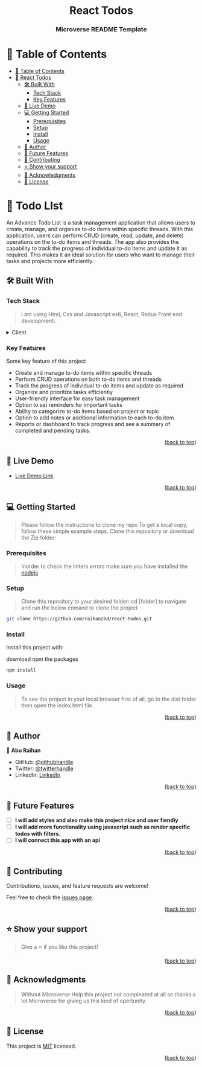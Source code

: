 ﻿<a name="readme-top"></a>

<div align="center">

  <h1>React Todos</h1>

  <h3><b>Microverse README Template</b></h3>

</div>

# 📗 Table of Contents

- [📗 Table of Contents](#-table-of-contents)
- [📖 React Todos ](#-todo-list-)
  - [🛠 Built With ](#-built-with-)
    - [Tech Stack ](#tech-stack-)
    - [Key Features ](#key-features-)
  - [🚀 Live Demo ](#-live-demo-)
  - [💻 Getting Started ](#-getting-started-)
    - [Prerequisites](#prerequisites)
    - [Setup](#setup)
    - [Install](#install)
    - [Usage](#usage)
  - [👥 Author ](#-author-)
  - [🔭 Future Features ](#-future-features-)
  - [🤝 Contributing ](#-contributing-)
  - [⭐️ Show your support ](#️-show-your-support-)
  - [🙏 Acknowledgments ](#-acknowledgments-)
  - [📝 License ](#-license-)

# 📖 Todo LIst <a name="about-project"></a>

An Advance Todo List is a task management application that allows users to create, manage, and organize to-do items within specific threads. With this application, users can perform CRUD (create, read, update, and delete) operations on the to-do items and threads. The app also provides the capability to track the progress of individual to-do items and update it as required. This makes it an ideal solution for users who want to manage their tasks and projects more efficiently.

## 🛠 Built With <a name="built-with"></a>

### Tech Stack <a name="tech-stack"></a>

> I am using Html, Css and Javascript es6, React, Redux Front end development.

<details>
  <summary>Client</summary>
  <ul>
    <li>HTML</li>
    <li>CSS</li>
    <li>JAVASCRIPT</li>
    <li>React</li>
    <li>Redux</li>
  </ul>
</details>

<!-- Features -->

### Key Features <a name="key-features"></a>

Some key feature of this project

- Create and manage to-do items within specific threads
- Perform CRUD operations on both to-do items and threads
- Track the progress of individual to-do items and update as required
- Organize and prioritize tasks efficiently
- User-friendly interface for easy task management
- Option to set reminders for important tasks
- Ability to categorize to-do items based on project or topic
- Option to add notes or additional information to each to-do item
- Reports or dashboard to track progress and see a summary of completed and pending tasks.

<p align="right">(<a href="#readme-top">back to top</a>)</p>

<!-- LIVE DEMO -->

## 🚀 Live Demo <a name="live-demo"></a>

- [Live Demo Link](https://raihan2bd.github.io/react-todos/)

<p align="right">(<a href="#readme-top">back to top</a>)</p>

<!-- GETTING STARTED -->

## 💻 Getting Started <a name="getting-started"></a>

> Please follow the instructions to clone my repo
> To get a local copy, follow these simple example steps.
> Clone this repository or download the Zip folder:

### Prerequisites

> Inorder to check the linters errors make sure you have installed the [nodejs](https://nodejs.org)

### Setup

> Clone this repository to your desired folder: cd [folder] to navigate and run the below comand to clone the project

```sh
git clone https://github.com/raihan2bd/react-todos.git
```

### Install

Install this project with:

download npm the packages

```sh
npm install
```

### Usage

> To see the project in your local browser first of all, go to the dist folder then open the index.html file.

<p align="right">(<a href="#readme-top">back to top</a>)</p>

## 👥 Author <a name="authors"></a>

👤 **Abu Raihan**

- GitHub: [@githubhandle](https://github.com/raihan2bd)
- Twitter: [@twitterhandle](https://twitter.com/raihan2bd)
- LinkedIn: [LinkedIn](https://linkedin.com/in/raihan2bd)

<p align="right">(<a href="#readme-top">back to top</a>)</p>

<!-- FUTURE FEATURES -->

## 🔭 Future Features <a name="future-features"></a>

- [ ] **I will add styles and also make this project nice and user fiendly**
- [ ] **I will add more functionality using javascript such as render specific todos with filters.**
- [ ] **I will connect this app with an api**

<p align="right">(<a href="#readme-top">back to top</a>)</p>

<!-- CONTRIBUTING -->

## 🤝 Contributing <a name="contributing"></a>

Contributions, issues, and feature requests are welcome!

Feel free to check the [issues page](../../issues/).

<p align="right">(<a href="#readme-top">back to top</a>)</p>

<!-- SUPPORT -->

## ⭐️ Show your support <a name="support"></a>

> Give a ⭐️ if you like this project!

<p align="right">(<a href="#readme-top">back to top</a>)</p>

<!-- ACKNOWLEDGEMENTS -->

## 🙏 Acknowledgments <a name="acknowledgements"></a>

> Without Microverse Help this project not compleated at all so thanks a lot Microverse for giving us this kind of opertunity.

<p align="right">(<a href="#readme-top">back to top</a>)</p>

<!-- LICENSE -->

## 📝 License <a name="license"></a>

This project is [MIT](./LICENSE) licensed.

<p align="right">(<a href="#readme-top">back to top</a>)</p>
